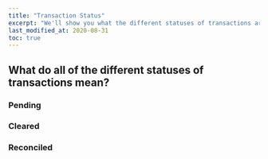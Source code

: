 ```yaml
---
title: "Transaction Status"
excerpt: "We'll show you what the different statuses of transactions are!"
last_modified_at: 2020-08-31
toc: true
---
```


## What do all of the different statuses of transactions mean?

### Pending

### Cleared

### Reconciled
